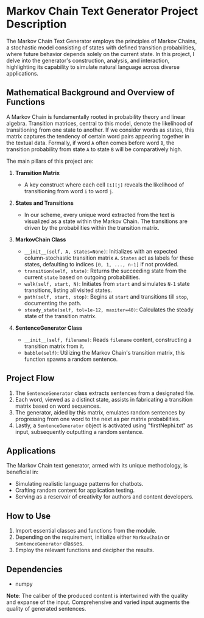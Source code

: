 # Markov Chain Text Generator Project Description

The Markov Chain Text Generator employs the principles of Markov Chains, a stochastic model consisting of states with defined transition probabilities, where future behavior depends solely on the current state. In this project, I delve into the generator's construction, analysis, and interaction, highlighting its capability to simulate natural language across diverse applications.

## Mathematical Background and Overview of Functions

A Markov Chain is fundamentally rooted in probability theory and linear algebra. Transition matrices, central to this model, denote the likelihood of transitioning from one state to another. If we consider words as states, this matrix captures the tendency of certain word pairs appearing together in the textual data. Formally, if word `A` often comes before word `B`, the transition probability from state `A` to state `B` will be comparatively high.

The main pillars of this project are:

1. **Transition Matrix**
    - A key construct where each cell `[i][j]` reveals the likelihood of transitioning from word `i` to word `j`.

2. **States and Transitions**
    - In our scheme, every unique word extracted from the text is visualized as a state within the Markov Chain. The transitions are driven by the probabilities within the transition matrix.

3. **MarkovChain Class**
    - `__init__(self, A, states=None)`: Initializes with an expected column-stochastic transition matrix `A`. `States` act as labels for these states, defaulting to indices `[0, 1, ..., n-1]` if not provided.
    - `transition(self, state)`: Returns the succeeding state from the current `state` based on outgoing probabilities.
    - `walk(self, start, N)`: Initiates from `start` and simulates `N-1` state transitions, listing all visited states.
    - `path(self, start, stop)`: Begins at `start` and transitions till `stop`, documenting the path.
    - `steady_state(self, tol=1e-12, maxiter=40)`: Calculates the steady state of the transition matrix.

4. **SentenceGenerator Class**
    - `__init__(self, filename)`: Reads `filename` content, constructing a transition matrix from it.
    - `babble(self)`: Utilizing the Markov Chain's transition matrix, this function spawns a random sentence.

## Project Flow

1. The `SentenceGenerator` class extracts sentences from a designated file.
2. Each word, viewed as a distinct state, assists in fabricating a transition matrix based on word sequences.
3. The generator, aided by this matrix, emulates random sentences by progressing from one word to the next as per matrix probabilities.
4. Lastly, a `SentenceGenerator` object is activated using "firstNephi.txt" as input, subsequently outputting a random sentence.

## Applications

The Markov Chain text generator, armed with its unique methodology, is beneficial in:

- Simulating realistic language patterns for chatbots.
- Crafting random content for application testing.
- Serving as a reservoir of creativity for authors and content developers.

## How to Use

1. Import essential classes and functions from the module.
2. Depending on the requirement, initialize either `MarkovChain` or `SentenceGenerator` classes.
3. Employ the relevant functions and decipher the results.

## Dependencies

- numpy

**Note**: The caliber of the produced content is intertwined with the quality and expanse of the input. Comprehensive and varied input augments the quality of generated sentences.
